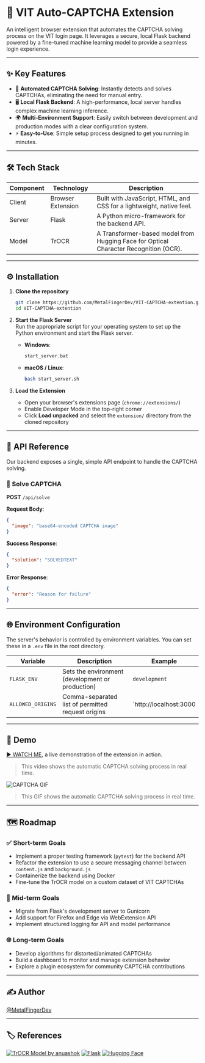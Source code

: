# 🔐 VIT Auto-CAPTCHA Extension

An intelligent browser extension that automates the CAPTCHA solving process on the VIT login page. It leverages a secure, local Flask backend powered by a fine-tuned machine learning model to provide a seamless login experience.

---

## ✨ Key Features

- 🚀 **Automated CAPTCHA Solving**: Instantly detects and solves CAPTCHAs, eliminating the need for manual entry.  
- 🖥 **Local Flask Backend**: A high-performance, local server handles complex machine learning inference.  
- 🌍 **Multi-Environment Support**: Easily switch between development and production modes with a clear configuration system.  
- ⚡ **Easy-to-Use**: Simple setup process designed to get you running in minutes.  

---

## 🛠 Tech Stack

| Component | Technology       | Description                                                        |
|----------|------------------|--------------------------------------------------------------------|
| Client   | Browser Extension | Built with JavaScript, HTML, and CSS for a lightweight, native feel. |
| Server   | Flask             | A Python micro-framework for the backend API.                     |
| Model    | TrOCR             | A Transformer-based model from Hugging Face for Optical Character Recognition (OCR). |

---

## ⚙️ Installation

1. **Clone the repository**  
   ```bash
   git clone https://github.com/MetalFingerDev/VIT-CAPTCHA-extention.git
   cd VIT-CAPTCHA-extention
   ```

2. **Start the Flask Server**  
   Run the appropriate script for your operating system to set up the Python environment and start the Flask server.

   - **Windows**:  
     ```bash
     start_server.bat
     ```

   - **macOS / Linux**:  
     ```bash
     bash start_server.sh
     ```

3. **Load the Extension**  
   - Open your browser's extensions page (`chrome://extensions/`)  
   - Enable Developer Mode in the top-right corner  
   - Click **Load unpacked** and select the `extension/` directory from the cloned repository  

---

## 📡 API Reference

Our backend exposes a single, simple API endpoint to handle the CAPTCHA solving.

### 🔹 Solve CAPTCHA

**POST** `/api/solve`

**Request Body**:
```json
{
  "image": "base64-encoded CAPTCHA image"
}
```

**Success Response**:
```json
{
  "solution": "SOLVEDTEXT"
}
```

**Error Response**:
```json
{
  "error": "Reason for failure"
}
```

---

## 🌐 Environment Configuration

The server's behavior is controlled by environment variables. You can set these in a `.env` file in the root directory.

| Variable         | Description                                      | Example                                           |
|------------------|--------------------------------------------------|---------------------------------------------------|
| `FLASK_ENV`      | Sets the environment (development or production) | `development`                                     |
| `ALLOWED_ORIGINS`| Comma-separated list of permitted request origins| `http://localhost:3000 |

---

## 🎥 Demo

[▶️ WATCH ME](WATCHME.mp4), a live demonstration of the extension in action.  
>This video shows the automatic CAPTCHA solving process in real time.

![CAPTCHA GIF](src/static/demo.gif)
> This GIF shows the automatic CAPTCHA solving process in real time.

---

## 🗺 Roadmap

### ✅ Short-term Goals

- Implement a proper testing framework (`pytest`) for the backend API  
- Refactor the extension to use a secure messaging channel between `content.js` and `background.js`  
- Containerize the backend using Docker  
- Fine-tune the TrOCR model on a custom dataset of VIT CAPTCHAs  

### 🚀 Mid-term Goals

- Migrate from Flask's development server to Gunicorn  
- Add support for Firefox and Edge via WebExtension API  
- Implement structured logging for API and model performance  

### 🌐 Long-term Goals

- Develop algorithms for distorted/animated CAPTCHAs  
- Build a dashboard to monitor and manage extension behavior  
- Explore a plugin ecosystem for community CAPTCHA contributions  

---

## ✍️ Author

[@MetalFingerDev](https://github.com/MetalFingerDev)

---

## 🏷 References

[![TrOCR Model by anuashok](https://img.shields.io/badge/Model-TrOCR-blueviolet?style=for-the-badge&logo=huggingface)](https://huggingface.co/anuashok/ocr-captcha-v3)
[![Flask](https://img.shields.io/badge/Backend-Flask-lightgrey?style=for-the-badge&logo=flask)](https://flask.palletsprojects.com/)
[![Hugging Face](https://img.shields.io/badge/AI%20Platform-Hugging%20Face-yellow?style=for-the-badge&logo=huggingface)](https://huggingface.co/)